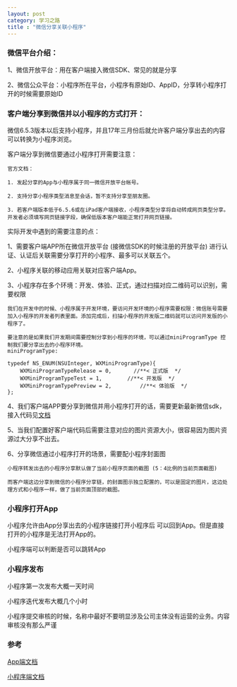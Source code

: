 ```yaml
---
layout: post
category: 学习之路
title : "微信分享关联小程序"
---
```


### 微信平台介绍：

1、微信开放平台：用在客户端接入微信SDK、常见的就是分享

2、微信公众平台：小程序所在平台，小程序有原始ID、AppID，分享转小程序打开的时候需要原始ID



### 客户端分享到微信并以小程序的方式打开：

微信6.5.3版本以后支持小程序，并且17年三月份后就允许客户端分享出去的内容可以转换为小程序浏览。

客户端分享到微信要通过小程序打开需要注意：

```
官方文档：

1. 发起分享的App与小程序属于同一微信开放平台帐号。

2. 支持分享小程序类型消息至会话，暂不支持分享至朋友圈。

3. 若客户端版本低于6.5.6或在iPad客户端接收，小程序类型分享将自动转成网页类型分享。开发者必须填写网页链接字段，确保低版本客户端能正常打开网页链接。
```

实际开发中遇到的需要注意的点：

1、需要客户端APP所在微信开放平台 (接微信SDK的时候注册的开放平台) 进行认证、认证后关联需要分享打开的小程序、最多可以关联五个。

2、小程序关联的移动应用关联对应客户端App。

3、小程序存在多个环境：开发、体验、正式，通过扫描对应二维码可以识别，需要权限

```
我们在开发中的时候、小程序属于开发环境，要访问开发环境的小程序需要权限：微信账号需要加入小程序的开发者列表里面。添加完成后，扫描小程序的开发版二维码就可以访问开发版的小程序了。

要注意的是如果我们开发期间需要控制分享到小程序的环境，可以通过miniProgramType 控制我们要分享出去的小程序环境。
miniProgramType:

typedef NS_ENUM(NSUInteger, WXMiniProgramType){
    WXMiniProgramTypeRelease = 0,       //**< 正式版  */
    WXMiniProgramTypeTest = 1,        //**< 开发版  */
    WXMiniProgramTypePreview = 2,         //**< 体验版  */
};
```

4、我们客户端APP要分享到微信并用小程序打开的话，需要更新最新微信sdk，接入代码见[文档](https://open.weixin.qq.com/cgi-bin/showdocument?action=dir_list&t=resource/res_list&verify=1&id=open1419317332&token=&lang=zh_CN)

5、当我们配置好客户端代码后需要注意对应的图片资源大小，很容易因为图片资源过大分享不出去。

6、分享微信通过小程序打开的场景，需要配小程序封面图

```
小程序转发出去的小程序分享默认做了当前小程序页面的截图 (5：4比例的当前页面截图)

而客户端这边分享到微信的小程序分享链，的封面图示独立配置的，可以是固定的图片，这边处理方式和小程序一样，做了当前页面顶部的截图。

```



### 小程序打开App

小程序允许由App分享出去的小程序链接打开小程序后 可以回到App。但是直接打开的小程序是无法打开App的。

小程序端可以判断是否可以跳转App

### 小程序发布

小程序第一次发布大概一天时间

小程序迭代发布大概几个小时



小程序提交审核的时候，名称中最好不要明显涉及公司主体没有运营的业务。内容审核没有那么严谨



### 参考



[App端文档](https://open.weixin.qq.com/cgi-bin/showdocument?action=dir_list&t=resource/res_list&verify=1&id=open1419317332&token=&lang=zh_CN)

[小程序端文档](https://developers.weixin.qq.com/miniprogram/dev/api/)